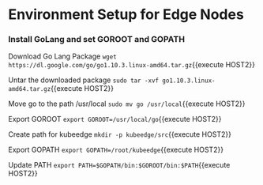 # Environment Setup for Edge Nodes

### Install GoLang and set GOROOT and GOPATH

Download Go Lang Package
`wget https://dl.google.com/go/go1.10.3.linux-amd64.tar.gz`{{execute HOST2}}

Untar the downloaded package
`sudo tar -xvf go1.10.3.linux-amd64.tar.gz`{{execute HOST2}}

Move go to the path /usr/local
`sudo mv go /usr/local`{{execute HOST2}}

Export GOROOT
`export GOROOT=/usr/local/go`{{execute HOST2}}

Create path for kubeedge
`mkdir -p kubeedge/src`{{execute HOST2}}

Export GOPATH
`export GOPATH=/root/kubeedge`{{execute HOST2}}

Update PATH 
`export PATH=$GOPATH/bin:$GOROOT/bin:$PATH`{{execute HOST2}}